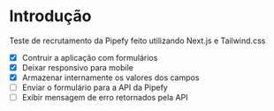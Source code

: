 # Introdução

Teste de recrutamento da Pipefy feito utilizando Next.js e Tailwind.css


- [x] Contruir a aplicação com formulários
- [x] Deixar responsivo para mobile
- [x] Armazenar internamente os valores dos campos
- [ ] Enviar o formulário para a API da Pipefy
- [ ] Exibir mensagem de erro retornados pela API
